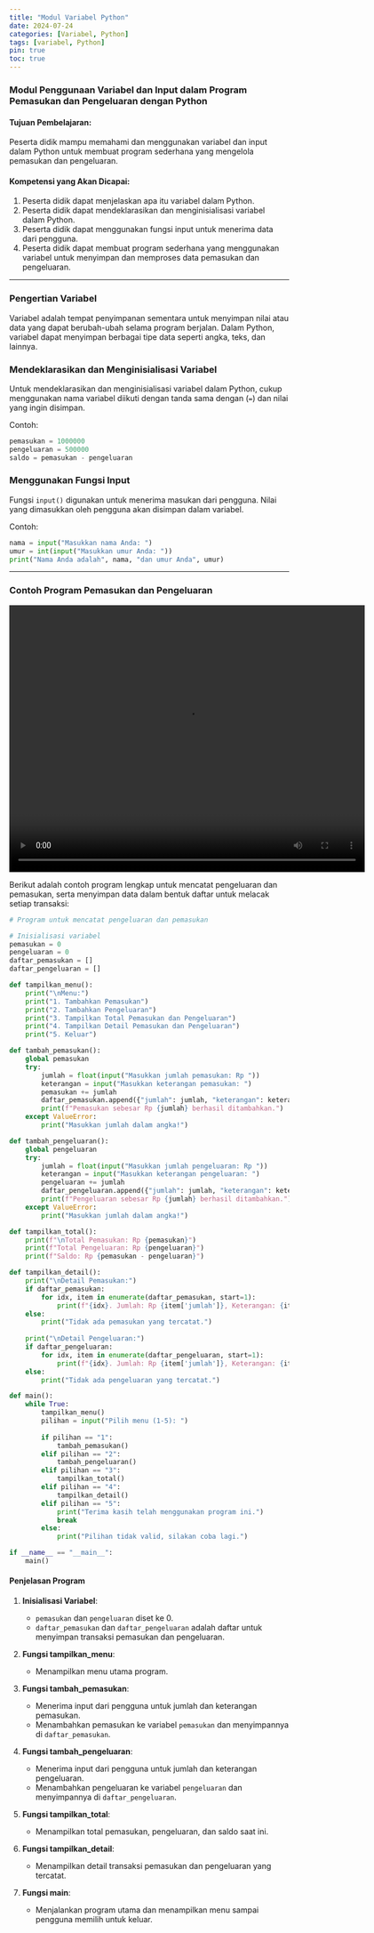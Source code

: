 ```yaml
---
title: "Modul Variabel Python"
date: 2024-07-24
categories: [Variabel, Python]
tags: [variabel, Python]
pin: true
toc: true
---
```


### Modul Penggunaan Variabel dan Input dalam Program Pemasukan dan Pengeluaran dengan Python

#### Tujuan Pembelajaran:
Peserta didik mampu memahami dan menggunakan variabel dan input dalam Python untuk membuat program sederhana yang mengelola pemasukan dan pengeluaran.

#### Kompetensi yang Akan Dicapai:
1. Peserta didik dapat menjelaskan apa itu variabel dalam Python.
2. Peserta didik dapat mendeklarasikan dan menginisialisasi variabel dalam Python.
3. Peserta didik dapat menggunakan fungsi input untuk menerima data dari pengguna.
4. Peserta didik dapat membuat program sederhana yang menggunakan variabel untuk menyimpan dan memproses data pemasukan dan pengeluaran.

---

### Pengertian Variabel
Variabel adalah tempat penyimpanan sementara untuk menyimpan nilai atau data yang dapat berubah-ubah selama program berjalan. Dalam Python, variabel dapat menyimpan berbagai tipe data seperti angka, teks, dan lainnya.

### Mendeklarasikan dan Menginisialisasi Variabel
Untuk mendeklarasikan dan menginisialisasi variabel dalam Python, cukup menggunakan nama variabel diikuti dengan tanda sama dengan (`=`) dan nilai yang ingin disimpan.

Contoh:
```python
pemasukan = 1000000
pengeluaran = 500000
saldo = pemasukan - pengeluaran
```

### Menggunakan Fungsi Input
Fungsi `input()` digunakan untuk menerima masukan dari pengguna. Nilai yang dimasukkan oleh pengguna akan disimpan dalam variabel.

Contoh:
```python
nama = input("Masukkan nama Anda: ")
umur = int(input("Masukkan umur Anda: "))
print("Nama Anda adalah", nama, "dan umur Anda", umur)
```

---

### Contoh Program Pemasukan dan Pengeluaran

<video width="640" height="480" controls>
  <source src="https://tracerstudy.stbapontianak.ac.id/x.mp4" type="video/mp4">
  Your browser does not support the video tag.
</video>


Berikut adalah contoh program lengkap untuk mencatat pengeluaran dan pemasukan, serta menyimpan data dalam bentuk daftar untuk melacak setiap transaksi:

```python
# Program untuk mencatat pengeluaran dan pemasukan

# Inisialisasi variabel
pemasukan = 0
pengeluaran = 0
daftar_pemasukan = []
daftar_pengeluaran = []

def tampilkan_menu():
    print("\nMenu:")
    print("1. Tambahkan Pemasukan")
    print("2. Tambahkan Pengeluaran")
    print("3. Tampilkan Total Pemasukan dan Pengeluaran")
    print("4. Tampilkan Detail Pemasukan dan Pengeluaran")
    print("5. Keluar")

def tambah_pemasukan():
    global pemasukan
    try:
        jumlah = float(input("Masukkan jumlah pemasukan: Rp "))
        keterangan = input("Masukkan keterangan pemasukan: ")
        pemasukan += jumlah
        daftar_pemasukan.append({"jumlah": jumlah, "keterangan": keterangan})
        print(f"Pemasukan sebesar Rp {jumlah} berhasil ditambahkan.")
    except ValueError:
        print("Masukkan jumlah dalam angka!")

def tambah_pengeluaran():
    global pengeluaran
    try:
        jumlah = float(input("Masukkan jumlah pengeluaran: Rp "))
        keterangan = input("Masukkan keterangan pengeluaran: ")
        pengeluaran += jumlah
        daftar_pengeluaran.append({"jumlah": jumlah, "keterangan": keterangan})
        print(f"Pengeluaran sebesar Rp {jumlah} berhasil ditambahkan.")
    except ValueError:
        print("Masukkan jumlah dalam angka!")

def tampilkan_total():
    print(f"\nTotal Pemasukan: Rp {pemasukan}")
    print(f"Total Pengeluaran: Rp {pengeluaran}")
    print(f"Saldo: Rp {pemasukan - pengeluaran}")

def tampilkan_detail():
    print("\nDetail Pemasukan:")
    if daftar_pemasukan:
        for idx, item in enumerate(daftar_pemasukan, start=1):
            print(f"{idx}. Jumlah: Rp {item['jumlah']}, Keterangan: {item['keterangan']}")
    else:
        print("Tidak ada pemasukan yang tercatat.")
    
    print("\nDetail Pengeluaran:")
    if daftar_pengeluaran:
        for idx, item in enumerate(daftar_pengeluaran, start=1):
            print(f"{idx}. Jumlah: Rp {item['jumlah']}, Keterangan: {item['keterangan']}")
    else:
        print("Tidak ada pengeluaran yang tercatat.")

def main():
    while True:
        tampilkan_menu()
        pilihan = input("Pilih menu (1-5): ")
        
        if pilihan == "1":
            tambah_pemasukan()
        elif pilihan == "2":
            tambah_pengeluaran()
        elif pilihan == "3":
            tampilkan_total()
        elif pilihan == "4":
            tampilkan_detail()
        elif pilihan == "5":
            print("Terima kasih telah menggunakan program ini.")
            break
        else:
            print("Pilihan tidak valid, silakan coba lagi.")

if __name__ == "__main__":
    main()
```

#### Penjelasan Program
1. **Inisialisasi Variabel**:
   - `pemasukan` dan `pengeluaran` diset ke 0.
   - `daftar_pemasukan` dan `daftar_pengeluaran` adalah daftar untuk menyimpan transaksi pemasukan dan pengeluaran.

2. **Fungsi tampilkan_menu**:
   - Menampilkan menu utama program.

3. **Fungsi tambah_pemasukan**:
   - Menerima input dari pengguna untuk jumlah dan keterangan pemasukan.
   - Menambahkan pemasukan ke variabel `pemasukan` dan menyimpannya di `daftar_pemasukan`.

4. **Fungsi tambah_pengeluaran**:
   - Menerima input dari pengguna untuk jumlah dan keterangan pengeluaran.
   - Menambahkan pengeluaran ke variabel `pengeluaran` dan menyimpannya di `daftar_pengeluaran`.

5. **Fungsi tampilkan_total**:
   - Menampilkan total pemasukan, pengeluaran, dan saldo saat ini.

6. **Fungsi tampilkan_detail**:
   - Menampilkan detail transaksi pemasukan dan pengeluaran yang tercatat.

7. **Fungsi main**:
   - Menjalankan program utama dan menampilkan menu sampai pengguna memilih untuk keluar.
